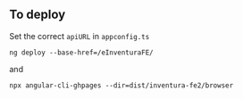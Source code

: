 ## To deploy

Set the correct `apiURL` in `appconfig.ts`

`ng deploy --base-href=/eInventuraFE/`

and 

`npx angular-cli-ghpages --dir=dist/inventura-fe2/browser`